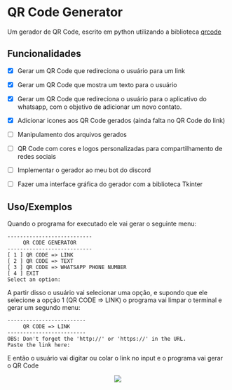 
# QR Code Generator

Um gerador de QR Code, escrito em python utilizando a biblioteca [qrcode](https://pypi.org/project/qrcode/)


## Funcionalidades

- [X]  Gerar um QR Code que redireciona o usuário para um link
- [X]  Gerar um QR Code que mostra um texto para o usuário
- [X]  Gerar um     QR Code que redireciona o usuário para o aplicativo do whatsapp, com o objetivo de adicionar um novo contato.
- [X]  Adicionar icones aos QR Code gerados (ainda falta no QR Code do link)
- [ ]  Manipulamento dos arquivos gerados
- [ ]  QR Code com cores e logos personalizadas para compartilhamento de redes sociais
- [ ]  Implementar o gerador ao meu bot do discord
- [ ]  Fazer uma interface gráfica do gerador com a biblioteca Tkinter


## Uso/Exemplos

Quando o programa for executado ele vai gerar o seguinte menu:

```
---------------------------
     QR CODE GENERATOR
---------------------------
[ 1 ] QR CODE => LINK
[ 2 ] QR CODE => TEXT
[ 3 ] QR CODE => WHATSAPP PHONE NUMBER
[ 4 ] EXIT
Select an option:
```
A partir disso o usuário vai selecionar uma opção, e supondo que ele selecione a opção 1 (QR CODE => LINK) o programa vai limpar o terminal e gerar um segundo menu:
```
-------------------------
     QR CODE => LINK     
-------------------------
OBS: Don't forget the 'http://' or 'https://' in the URL.
Paste the link here:
```
E então o usuário vai digitar ou colar o link no input e o programa vai gerar o QR Code
<br>
<p align="center">
     <img src="https://i.postimg.cc/JnBVmq6V/QRcode-Link.png)](https://postimg.cc/jwKk4zYZ" />
</p>


